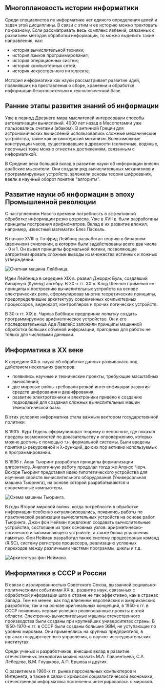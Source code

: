 ## Многоплановость истории информатики

Среди специалистов по информатике нет единого определения целей и задач этой дисциплины. В связи с этим и ее историю можно трактовать по-разному. Если рассматривать весь комплекс явлений, связанных с развитием методов обработки информации, то можно выделить такие направления, как:

* история вычислительной техники;
* история языков программирования;
* история операционных систем;
* история компьютерных сетей;
* история искусственного интеллекта.

История информатики как науки рассматривает развитие идей, повлиявших на преставления о сборе, хранении и обработке информации безотносительно к технологической базе.

## Ранние этапы развития знаний об информации

Уже в период Древнего мира мыслителей интересовали способы автоматизации вычислений. 4000 лет назад в Месопотамии уже пользовались счетами (абаком). В античной Греции для астрономических вычислений использовались  сложные механические устройства, такие как антикитерский механизм. Всевозможные конструкции часов, существовавшие в древности (солнечные, водяные, песочные) тоже можно отнести к достижениям, связанным с информатикой.

В Средние века большой вклад в развитие науки об информации внесли арабские мыслители. Они создали ряд вычислительных механизмов и программируемых устройств, заложили основы теории шифрования, ввели в научный оборот понятие "алгоритм".

## Развитие науки об информации в эпоху Промышленной революции

С наступлением Нового времени потребность в эффективной обработке информации  резко возросла. Уже в XVII в. были разработаны принципы построения арифмометров. Вклад в их развитие вложил, например, известный математик Блез Паскаль.

В начале XVIII в. Готфрид Лейбниц разработал теорию о бинарном (двоичном) счислении, в котором были задействованы всего два числа - 0 и 1. Он вывел принципы формальной логики, позволяющие алгоритмизировать сложные выводы из множества истинных и ложных утверждений.

![Счетная машина Лейбница.](https://a24.biz/assets/files/handbook/images/30/b7/30b7a1212687fbc48604be48326e44aa)

Идеи Лейбница в середине XIX в. развил Джордж Буль, создавший бинарную (булеву) алгебру. В 30-х гг. XX в. Клод Шеннон применил ее принципы к построению вычислительных устройств на основе электрических реле, сформулировав многие теоретические принципы, предопределившие архитектуру современных компьютерных процессоров, видеокарт, контроллеров и прочих логических устройств.

В 30-х гг. XIX в. Чарльз Бэббидж предпринял попытку создать программируемое арифметическое устройство. Он и его последовательница Ада Лавлейс заложили принципы машинной обработки больших объемов информации, пригодных для работы не только для числовыми данными.

## Информатика в XX веке

К середине XX в. наука об обработке данных развивалась под действием нескольких факторов:

* появились научные и технические проекты, требующие масштабных вычислений;
* две мировые войны требовали резкой интенсификации развития  средств шифрования и дешифрования;
* развитие электротехники и электроники привело к созданию подходящей для создания сложных вычислительных машин технологической базы.

В этих условиях информатика стала важным вектором государственной политики.

В 1931г. Курт Гёдель сформулировал теорему о неполноте, где показал пределы  возможностей по доказательству и опровержению, которых можно достичь с помощью т.н. формальной системы. Были введены понятия μ-рекурсивной и λ-функций, до сих пор активно используемых в программировании.

В 1936 г. Алан Тьюринг разработал принципы формализации алгоритмов. Аналогичную работу  проделал тогда же Алонзо Черч. Вскоре Тьюринг представил идею гипотетического устройства для изучения свойств вычислительного оборудования (Универсальная машина Тьюринга), на основе которой разрабатываются и  современные компьютеры.

![Схема машины Тьюринга.](https://a24.biz/assets/files/handbook/images/86/7a/867aa5a87e4dd8d3a2228c1efd4ec7d1)

В годы Второй мировой войны, когда потребности в обработке информации особенно актуализировались, появились работы по практической реализации вычислительных устройств на основе работ Тьюринга. Джон фон Нейман предложил создавать вычислительные устройства, состоящие из трех основных узлов: арифметическо-логическго и запоминающего устройств, а также блока управления памятью. Фон Нейман разработал также систему процессорных команд (RISC), систему регистров процессора, реализацию условных переходов между различными частями программы, циклы и т.д.

![Архитектура фон Неймана.](https://a24.biz/assets/files/handbook/images/f2/6c/f26c2b93b885e4fd34989da6497db3db)

## Информатика в СССР и России

В связи с изолированностью Советского Союза, вызванной  социально-политическими событиями XX в., развитие наук, связанных с обработкой информации шло в стране не так эффективно, как в странах Запада. Тем не  менее, как под влиянием европейских и американских разработок, так и на основе оригинальных концепций, в 1950-х гг. в СССР появились первые успешно реализованные проекты в этой области. Электронно-вычислительные машины отечественного производства были созданы при крупнейших университетах страны. В 1950-1970-е гг. в СССР были созданы большие ЭВМ, не уступающие по уровню мировым. Они применялись на крупных предприятиях, в органах государственного управления, в научно-исследовательских институтах.

Среди ученых и разработчиков, внесших вклад в развитие отечественных технологий можно назвать М.А. Лаврентьева, С.А. Лебедева, В.М. Глушкова, А.П. Ершова и других.

С развитием в 1980-х гг. рынка персональных компьютеров и Интернета, а также в связи с кризисом социалистической экономики, отечественная информатика постепенно интегрировалась с мировой. 